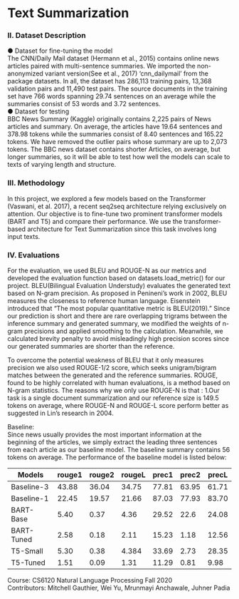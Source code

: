 # Text Summarization

### II. Dataset Description

● Dataset for fine-tuning the model<br>
The CNN/Daily Mail dataset (Hermann et al., 2015) contains online news articles paired with
multi-sentence summaries. We imported the non-anonymized variant version(See et al., 2017)
‘cnn_dailymail’ from the package datasets. In all, the dataset has 286,113 training pairs, 13,368
validation pairs and 11,490 test pairs. The source documents in the training set have 766 words
spanning 29.74 sentences on an average while the summaries consist of 53 words and 3.72 sentences.<br>
● Dataset for testing<br>
BBC News Summary (Kaggle) originally contains 2,225 pairs of News articles and summary. On
average, the articles have 19.64 sentences and 378.98 tokens while the summaries consist of 8.40
sentences and 165.22 tokens. We have removed the outlier pairs whose summary are up to 2,073 tokens.
The BBC news dataset contains shorter Articles, on average, but longer summaries, so it will be able to
test how well the models can scale to texts of varying length and structure.

### III. Methodology

In this project, we explored a few models based on the Transformer (Vaswani, et al. 2017), a recent
seq2seq architecture relying exclusively on attention. Our objective is to fine-tune two prominent
transformer models (BART and T5) and compare their performance. We use the transformer-based
architecture for Text Summarization since this task involves long input texts.

### IV. Evaluations

For the evaluation, we used BLEU and ROUGE-N as our metrics and developed the evaluation
function based on datasets.load_metric() for our project.
BLEU(Bilingual Evaluation Understudy) evaluates the generated text based on N-gram
precision. As proposed in Penineni’s work in 2002, BLEU measures the closeness to reference
human language. Eisenstein introduced that “The most popular quantitative metric is
BLEU(2019).” Since our prediction is short and there are rare overlapping trigrams between the
inference summary and generated summary, we modified the weights of n-gram precisions and
applied smoothing to the calculation. Meanwhile, we calculated brevity penalty to avoid
misleadingly high precision scores since our generated summaries are shorter than the
reference.

To overcome the potential weakness of BLEU that it only measures precision we also used
ROUGE-1/2 score, which seeks unigram/bigram matches between the generated and the
reference summaries. ROUGE, found to be highly correlated with human evaluations, is a
method based on N-gram statistics. The reasons why we only use ROUGE-N is that : 1.Our task
is a single document summarization and our reference size is 149.5 tokens on average, where
ROUGE-N and ROUGE-L score perform better as suggested in Lin’s research in 2004.

Baseline:<br>
Since news usually provides the most important information at the beginning of the articles, we simply
extract the leading three sentences from each article as our baseline model. The baseline summary
contains 56 tokens on average. The performance of the baseline model is listed below:

|  Models   |rouge1 |rouge2 |rougeL |prec1  |prec2  | precL |
|-----------|-------|-------|-------|-------|-------|-------|
|Baseline-3 | 43.88 | 36.04 | 34.75 | 77.81 | 63.95 | 61.71 |
|Baseline-1 | 22.45 | 19.57 | 21.66 | 87.03 | 77.93 | 83.70 |
|BART-Base  | 5.40  | 0.37  | 4.36  | 29.52 | 22.6  | 24.08 |
|BART-Tuned | 2.58  | 0.18  | 2.11  | 15.23 | 1.18  | 12.56 |
|T5-Small   | 5.30  | 0.38  | 4.384 | 33.69 | 2.73  | 28.35 |
|T5-Tuned   | 1.51  | 0.09  | 1.31  | 11.29 | 0.81  | 9.98  |

Course: CS6120 Natural Language Processing Fall 2020 <br>
Contributors: Mitchell Gauthier, Wei Yu, Mrunmayi Anchawale, Juhner Padia
